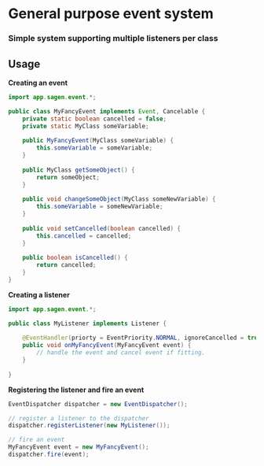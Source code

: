 # General purpose event system
### Simple system supporting multiple listeners per class

## Usage
**Creating an event**
```java
import app.sagen.event.*;

public class MyFancyEvent implements Event, Cancelable {
    private static boolean cancelled = false;
    private static MyClass someVariable;
    
    public MyFancyEvent(MyClass someVariable) {
        this.someVariable = someVariable;
    }
    
    public MyClass getSomeObject() {
        return someObject;
    }
    
    public void changeSomeObject(MyClass someNewVariable) {
        this.someVariable = someNewVariable;
    }
    
    public void setCancelled(boolean cancelled) {
        this.cancelled = cancelled;
    }
    
    public boolean isCancelled() {
        return cancelled;
    }
}
```

**Creating a listener**
```java
import app.sagen.event.*;

public class MyListener implements Listener {
    
    @EventHandler(priorty = EventPriority.NORMAL, ignoreCancelled = true)
    public void onMyFancyEvent(MyFancyEvent event) {
        // handle the event and cancel event if fitting.
    }
    
}
```

**Registering the listener and fire an event**
```java
EventDispatcher dispatcher = new EventDispatcher();

// register a listener to the dispatcher
dispatcher.registerListener(new MyListener());

// fire an event
MyFancyEvent event = new MyFancyEvent();
dispatcher.fire(event);
```
